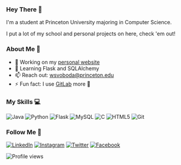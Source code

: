 ### Hey There 👋

I'm a student at Princeton University majoring in Computer Science. 

I put a lot of my school and personal projects on here, check 'em out!

### About Me 👀
- 🔭 Working on my [personal website](https://will.cx/)
- 🌱 Learning Flask and SQLAlchemy  
- 📫 Reach out: wsvoboda@princeton.edu 
- ⚡ Fun fact: I use [GitLab](https://gitlab.com/disstillwill) more 🤫

### My Skills 💻
![Java](https://img.shields.io/badge/-Java-ED8B00?style=flat-square&logo=java&logoColor=white)
![Python](https://img.shields.io/badge/-Python-3c79a9?style=flat-square&logo=python&logoColor=white)
![Flask](https://img.shields.io/badge/-Flask-111111?style=flat-square&logo=flask&logoColor=white)
![MySQL](https://img.shields.io/badge/-MySQL-00758f?style=flat-square&logo=mysql&logoColor=white)
![C](https://img.shields.io/badge/-C-a8b9cc?style=flat-square&logo=c&logoColor=white)
![HTML5](https://img.shields.io/badge/-HTML5-f16529?style=flat-square&logo=html5&logoColor=white)
![Git](https://img.shields.io/badge/-Git-f34f29?style=flat-square&logo=git&logoColor=white)

### Follow Me 👊
[![LinkedIn](https://img.shields.io/badge/LinkedIn-%230077B5.svg?&style=flat-square&logo=linkedin&logoColor=white)](https://www.linkedin.com/in/williamsvoboda/)
[![Instagram](https://img.shields.io/badge/Instagram-%23E4405F.svg?&style=flat-square&logo=instagram&logoColor=white)](https://www.instagram.com/dis_still_will/)
[![Twitter](https://img.shields.io/badge/Twitter-%231DA1F2.svg?&style=flat-square&logo=twitter&logoColor=white)](https://twitter.com/dis_still_will)
[![Facebook](https://img.shields.io/badge/Facebook-%231877F2.svg?&style=flat-square&logo=facebook&logoColor=white)](https://www.facebook.com/william.svoboda.773)   

![Profile views](https://gpvc.arturio.dev/disstillwill) 
